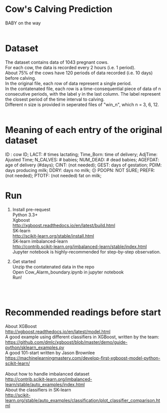 # Cow's Calving Prediction
BABY on the way
<br/>
<br/>

# Dataset
The dataset contains data of 1043 pregnant cows.<br/>
For each cow, the data is recorded every 2 hours (i.e. 1 period).<br/>
About 75% of the cows have 120 periods of data recorded (i.e. 10 days) before calving.<br/>
In the original file, each row of data represent a single period.<br/>
In the contatenated file, each row is a time-consequential piece of data of n consecutive periods, with the label y in the last column.
The label represent the closest period of the time interval to calving.<br/>
Different n size is provided in seperated files of "win_n", which n = 3, 6, 12.
<br/>
<br/>

# Meaning of each entry of the original dataset
ID : cow ID; 
LACT: # times lactating; 
Time_Born: time of delivery; 
AdjTime: Ajusted Time; 
N_CALVES: # babies; 
NUM_DEAD: # dead babies;
AGEFDAT: age of delivery (#days);
CINT: (not needed);
GEST: days of gestation;
PDIM: days producing milk;
DDRY: days no milk;
:confused: PDOPN: NOT SURE; 
PREFR: (not needed);
PTOTF: (not needed) fat on milk;




# Run<br/>
1. Install pre-request<br/>
Python 3.3+<br/>
Xgboost<br/>
http://xgboost.readthedocs.io/en/latest/build.html<br/>
SK-learn<br/>
http://scikit-learn.org/stable/install.html<br/>
SK-learn imbalanced-learn<br/>
http://contrib.scikit-learn.org/imbalanced-learn/stable/index.html<br/>
Jupyter notebook is highly-recommended for step-by-step observation.<br/>


2. Get started<br/>
Unzip the contatenated data in the repo<br/>
Open Cow_Alarm_boundary.ipynb in jupyter notebook<br/>
Run!<br/>
<br/>
<br/>

# Recommended readings before start<br/>
About XGBoost<br/>
http://xgboost.readthedocs.io/en/latest/model.html<br/>
A good example using different classifiers in XGBoost, written by the team: <br/>
https://github.com/dmlc/xgboost/blob/master/demo/guide-python/sklearn_examples.py<br/>
A good 101-start written by Jason Brownlee<br/>
https://machinelearningmastery.com/develop-first-xgboost-model-python-scikit-learn/<br/>
<br/>
About how to handle imbalanced dataset<br/>
http://contrib.scikit-learn.org/imbalanced-learn/stable/auto_examples/index.html
<br/>
About the classifiers in SK-learn<br/>
http://scikit-learn.org/stable/auto_examples/classification/plot_classifier_comparison.html
